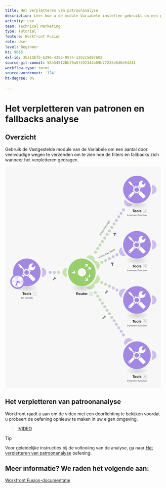 ```yaml
---
title: Het verpletteren van patroonanalyse
description: Leer hoe u de module Variabele instellen gebruikt om een getal via meerdere paden te verzenden om te zien hoe filters en fallbacks zich gedragen [!DNL Adobe Workfront Fusion].
activity: use
team: Technical Marketing
type: Tutorial
feature: Workfront Fusion
role: User
level: Beginner
kt: 9015
exl-id: 3ba15bf6-b296-4356-9974-1262c5d97602
source-git-commit: 58a545120b29a5f492344b89b77235e548e94241
workflow-type: tm+mt
source-wordcount: '124'
ht-degree: 0%

---
```


# Het verpletteren van patronen en fallbacks analyse

## Overzicht

Gebruik de Vastgestelde module van de Variabele om een aantal door veelvoudige wegen te verzenden om te zien hoe de filters en fallbacks zich wanneer het verpletteren gedragen.

![Een afbeelding van het Fusion-scenario](assets/universal-connectors-and-routing-7.png)

## Het verpletteren van patroonanalyse

Workfront raadt u aan om de video met een doorlichting te bekijken voordat u probeert de oefening opnieuw te maken in uw eigen omgeving.

>[!VIDEO](https://video.tv.adobe.com/v/335274/?quality=12)

>[!TIP]
>
>Voor geleidelijke instructies bij de voltooiing van de analyse, ga naar [Het verpletteren van patroonanalyse](https://experienceleague.adobe.com/docs/workfront-learn/tutorials-workfront/fusion/exercises/routing-patterns.html?lang=en) oefening.


## Meer informatie? We raden het volgende aan:

[Workfront Fusion-documentatie](https://experienceleague.adobe.com/docs/workfront/using/adobe-workfront-fusion/workfront-fusion-2.html?lang=en)
